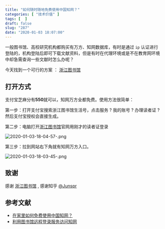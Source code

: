 ```yaml
---
title: "如何随时随地免费使用中国知网？"
categories: [ "技术价值" ]
tags: [  ]
draft: false
slug: "287"
date: "2020-01-03 18:07:00"
---
```


一般图书馆、高校研究机构都购买有万方、知网数据库，有时是通过 `ip` 认证进行登陆的，机构登陆后即可下载文献资料，但是有时在代理环境或是不在教育网环境中却急需查询一些文献时怎么办呢？

今天找到一个可行的方案 ： [浙江图书馆](https//www.zjlib.cn/)

## 打开方式

支付宝芝麻分有**550**就可以，知网万方全都免费。使用方法很简单：

第一步：打开支付宝搜索浙江图书馆生活号，点击服务 ? 我的账号 ? 办理读者证 ? 然后支付宝授权会直接生成。

第二步：电脑打开[浙江图书馆](https//www.zjlib.cn/)官网用刚才的读者证登录

![2020-01-03-18-04-57-.png](https://imagehost-cdn.frytea.com/images/2020/01/03/2020-01-03-18-04-57-.png)

第三步：拉到网站右下角就有知网万方入口。

![2020-01-03-18-03-45-.png](https://imagehost-cdn.frytea.com/images/2020/01/03/2020-01-03-18-03-45-.png)

## 致谢

感谢 [浙江图书馆](https//www.zjlib.cn/) , 感谢知乎 [@Junspr](https://www.zhihu.com/people/sprite-39/activities)

## 参考文献

 - [在家里如何免费使用中国知网？](https://www.zhihu.com/question/20188973)
 - [利用图书馆远程登录服务访问知网](https://www.xiaoyc.net/articles/free-access-to-cnki/)

